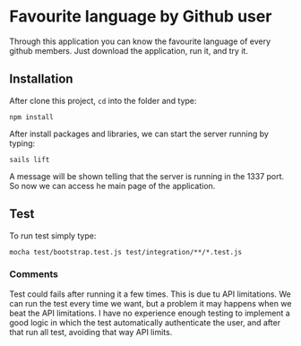 # Favourite language by Github user
Through this application you can know the favourite language of every github members. Just download the application, run it, and try it.


## Installation

After clone this project, `cd` into the folder and type:

```
npm install
```

After install packages and libraries, we can start the server running by typing:

```
sails lift
```

A message will be shown telling that the server is running in the 1337 port. So now we can access he main page of the application.


## Test

To run test simply type:

```
mocha test/bootstrap.test.js test/integration/**/*.test.js
```

### Comments

Test could fails after running it a few times. This is due tu API limitations. We can run the test every time we want, but a problem it may happens when we beat the API limitations. I have no experience enough testing to implement a good logic in which the test automatically authenticate the user, and after that run all test, avoiding that way API limits.
